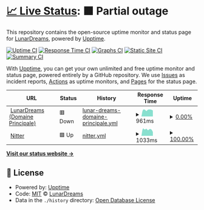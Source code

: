 # [📈 Live Status](https://status.lunardreams.fr): <!--live status--> **🟧 Partial outage**

This repository contains the open-source uptime monitor and status page for [LunarDreams](https://lunardreams.fr), powered by [Upptime](https://github.com/upptime/upptime).

[![Uptime CI](https://github.com/lunar-d/StatusLunardreams/workflows/Uptime%20CI/badge.svg)](https://github.com/lunar-d/StatusLunardreams/actions?query=workflow%3A%22Uptime+CI%22)
[![Response Time CI](https://github.com/lunar-d/StatusLunardreams/workflows/Response%20Time%20CI/badge.svg)](https://github.com/lunar-d/StatusLunardreams/actions?query=workflow%3A%22Response+Time+CI%22)
[![Graphs CI](https://github.com/lunar-d/StatusLunardreams/workflows/Graphs%20CI/badge.svg)](https://github.com/lunar-d/StatusLunardreams/actions?query=workflow%3A%22Graphs+CI%22)
[![Static Site CI](https://github.com/lunar-d/StatusLunardreams/workflows/Static%20Site%20CI/badge.svg)](https://github.com/lunar-d/StatusLunardreams/actions?query=workflow%3A%22Static+Site+CI%22)
[![Summary CI](https://github.com/lunar-d/StatusLunardreams/workflows/Summary%20CI/badge.svg)](https://github.com/lunar-d/StatusLunardreams/actions?query=workflow%3A%22Summary+CI%22)

With [Upptime](https://upptime.js.org), you can get your own unlimited and free uptime monitor and status page, powered entirely by a GitHub repository. We use [Issues](https://github.com/lunar-d/StatusLunardreams/issues) as incident reports, [Actions](https://github.com/lunar-d/StatusLunardreams/actions) as uptime monitors, and [Pages](https://status.lunardreams.fr) for the status page.

<!--start: status pages-->
<!-- This summary is generated by Upptime (https://github.com/upptime/upptime) -->
<!-- Do not edit this manually, your changes will be overwritten -->
<!-- prettier-ignore -->
| URL | Status | History | Response Time | Uptime |
| --- | ------ | ------- | ------------- | ------ |
| <img alt="" src="https://icons.duckduckgo.com/ip3/lunardreams.fr.ico" height="13"> [LunarDreams (Domaine Principale)](https://lunardreams.fr) | 🟥 Down | [lunar-dreams-domaine-principale.yml](https://github.com/lunar-d/StatusLunardreams/commits/HEAD/history/lunar-dreams-domaine-principale.yml) | <details><summary><img alt="Response time graph" src="./graphs/lunar-dreams-domaine-principale/response-time-week.png" height="20"> 961ms</summary><br><a href="https://status.lunardreams.fr/history/lunar-dreams-domaine-principale"><img alt="Response time 1007" src="https://img.shields.io/endpoint?url=https%3A%2F%2Fraw.githubusercontent.com%2Flunar-d%2FStatusLunardreams%2FHEAD%2Fapi%2Flunar-dreams-domaine-principale%2Fresponse-time.json"></a><br><a href="https://status.lunardreams.fr/history/lunar-dreams-domaine-principale"><img alt="24-hour response time 677" src="https://img.shields.io/endpoint?url=https%3A%2F%2Fraw.githubusercontent.com%2Flunar-d%2FStatusLunardreams%2FHEAD%2Fapi%2Flunar-dreams-domaine-principale%2Fresponse-time-day.json"></a><br><a href="https://status.lunardreams.fr/history/lunar-dreams-domaine-principale"><img alt="7-day response time 961" src="https://img.shields.io/endpoint?url=https%3A%2F%2Fraw.githubusercontent.com%2Flunar-d%2FStatusLunardreams%2FHEAD%2Fapi%2Flunar-dreams-domaine-principale%2Fresponse-time-week.json"></a><br><a href="https://status.lunardreams.fr/history/lunar-dreams-domaine-principale"><img alt="30-day response time 889" src="https://img.shields.io/endpoint?url=https%3A%2F%2Fraw.githubusercontent.com%2Flunar-d%2FStatusLunardreams%2FHEAD%2Fapi%2Flunar-dreams-domaine-principale%2Fresponse-time-month.json"></a><br><a href="https://status.lunardreams.fr/history/lunar-dreams-domaine-principale"><img alt="1-year response time 935" src="https://img.shields.io/endpoint?url=https%3A%2F%2Fraw.githubusercontent.com%2Flunar-d%2FStatusLunardreams%2FHEAD%2Fapi%2Flunar-dreams-domaine-principale%2Fresponse-time-year.json"></a></details> | <details><summary><a href="https://status.lunardreams.fr/history/lunar-dreams-domaine-principale">0.00%</a></summary><a href="https://status.lunardreams.fr/history/lunar-dreams-domaine-principale"><img alt="All-time uptime 53.79%" src="https://img.shields.io/endpoint?url=https%3A%2F%2Fraw.githubusercontent.com%2Flunar-d%2FStatusLunardreams%2FHEAD%2Fapi%2Flunar-dreams-domaine-principale%2Fuptime.json"></a><br><a href="https://status.lunardreams.fr/history/lunar-dreams-domaine-principale"><img alt="24-hour uptime 0.00%" src="https://img.shields.io/endpoint?url=https%3A%2F%2Fraw.githubusercontent.com%2Flunar-d%2FStatusLunardreams%2FHEAD%2Fapi%2Flunar-dreams-domaine-principale%2Fuptime-day.json"></a><br><a href="https://status.lunardreams.fr/history/lunar-dreams-domaine-principale"><img alt="7-day uptime 0.00%" src="https://img.shields.io/endpoint?url=https%3A%2F%2Fraw.githubusercontent.com%2Flunar-d%2FStatusLunardreams%2FHEAD%2Fapi%2Flunar-dreams-domaine-principale%2Fuptime-week.json"></a><br><a href="https://status.lunardreams.fr/history/lunar-dreams-domaine-principale"><img alt="30-day uptime 1.38%" src="https://img.shields.io/endpoint?url=https%3A%2F%2Fraw.githubusercontent.com%2Flunar-d%2FStatusLunardreams%2FHEAD%2Fapi%2Flunar-dreams-domaine-principale%2Fuptime-month.json"></a><br><a href="https://status.lunardreams.fr/history/lunar-dreams-domaine-principale"><img alt="1-year uptime 7.33%" src="https://img.shields.io/endpoint?url=https%3A%2F%2Fraw.githubusercontent.com%2Flunar-d%2FStatusLunardreams%2FHEAD%2Fapi%2Flunar-dreams-domaine-principale%2Fuptime-year.json"></a></details>
| <img alt="" src="https://icons.duckduckgo.com/ip3/nitter.lunardreams.fr.ico" height="13"> [Nitter](https://nitter.lunardreams.fr) | 🟩 Up | [nitter.yml](https://github.com/lunar-d/StatusLunardreams/commits/HEAD/history/nitter.yml) | <details><summary><img alt="Response time graph" src="./graphs/nitter/response-time-week.png" height="20"> 1033ms</summary><br><a href="https://status.lunardreams.fr/history/nitter"><img alt="Response time 989" src="https://img.shields.io/endpoint?url=https%3A%2F%2Fraw.githubusercontent.com%2Flunar-d%2FStatusLunardreams%2FHEAD%2Fapi%2Fnitter%2Fresponse-time.json"></a><br><a href="https://status.lunardreams.fr/history/nitter"><img alt="24-hour response time 727" src="https://img.shields.io/endpoint?url=https%3A%2F%2Fraw.githubusercontent.com%2Flunar-d%2FStatusLunardreams%2FHEAD%2Fapi%2Fnitter%2Fresponse-time-day.json"></a><br><a href="https://status.lunardreams.fr/history/nitter"><img alt="7-day response time 1033" src="https://img.shields.io/endpoint?url=https%3A%2F%2Fraw.githubusercontent.com%2Flunar-d%2FStatusLunardreams%2FHEAD%2Fapi%2Fnitter%2Fresponse-time-week.json"></a><br><a href="https://status.lunardreams.fr/history/nitter"><img alt="30-day response time 975" src="https://img.shields.io/endpoint?url=https%3A%2F%2Fraw.githubusercontent.com%2Flunar-d%2FStatusLunardreams%2FHEAD%2Fapi%2Fnitter%2Fresponse-time-month.json"></a><br><a href="https://status.lunardreams.fr/history/nitter"><img alt="1-year response time 977" src="https://img.shields.io/endpoint?url=https%3A%2F%2Fraw.githubusercontent.com%2Flunar-d%2FStatusLunardreams%2FHEAD%2Fapi%2Fnitter%2Fresponse-time-year.json"></a></details> | <details><summary><a href="https://status.lunardreams.fr/history/nitter">100.00%</a></summary><a href="https://status.lunardreams.fr/history/nitter"><img alt="All-time uptime 90.90%" src="https://img.shields.io/endpoint?url=https%3A%2F%2Fraw.githubusercontent.com%2Flunar-d%2FStatusLunardreams%2FHEAD%2Fapi%2Fnitter%2Fuptime.json"></a><br><a href="https://status.lunardreams.fr/history/nitter"><img alt="24-hour uptime 100.00%" src="https://img.shields.io/endpoint?url=https%3A%2F%2Fraw.githubusercontent.com%2Flunar-d%2FStatusLunardreams%2FHEAD%2Fapi%2Fnitter%2Fuptime-day.json"></a><br><a href="https://status.lunardreams.fr/history/nitter"><img alt="7-day uptime 100.00%" src="https://img.shields.io/endpoint?url=https%3A%2F%2Fraw.githubusercontent.com%2Flunar-d%2FStatusLunardreams%2FHEAD%2Fapi%2Fnitter%2Fuptime-week.json"></a><br><a href="https://status.lunardreams.fr/history/nitter"><img alt="30-day uptime 92.62%" src="https://img.shields.io/endpoint?url=https%3A%2F%2Fraw.githubusercontent.com%2Flunar-d%2FStatusLunardreams%2FHEAD%2Fapi%2Fnitter%2Fuptime-month.json"></a><br><a href="https://status.lunardreams.fr/history/nitter"><img alt="1-year uptime 92.06%" src="https://img.shields.io/endpoint?url=https%3A%2F%2Fraw.githubusercontent.com%2Flunar-d%2FStatusLunardreams%2FHEAD%2Fapi%2Fnitter%2Fuptime-year.json"></a></details>

<!--end: status pages-->

[**Visit our status website →**](https://status.lunardreams.fr)

## 📄 License

- Powered by: [Upptime](https://github.com/upptime/upptime)
- Code: [MIT](./LICENSE) © [LunarDreams](https://lunardreams.fr)
- Data in the `./history` directory: [Open Database License](https://opendatacommons.org/licenses/odbl/1-0/)
